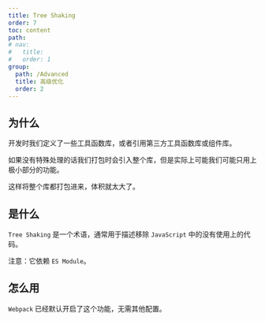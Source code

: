 ```yaml
---
title: Tree Shaking
order: 7
toc: content
path:
# nav:
#   title:
#   order: 1
group:
  path: /Advanced
  title: 高级优化
  order: 2
---
```


## 为什么

开发时我们定义了一些工具函数库，或者引用第三方工具函数库或组件库。

如果没有特殊处理的话我们打包时会引入整个库，但是实际上可能我们可能只用上极小部分的功能。

这样将整个库都打包进来，体积就太大了。

## 是什么

`Tree Shaking` 是一个术语，通常用于描述移除 `JavaScript` 中的没有使用上的代码。

注意：它依赖 `ES Module`。

## 怎么用

`Webpack` 已经默认开启了这个功能，无需其他配置。
